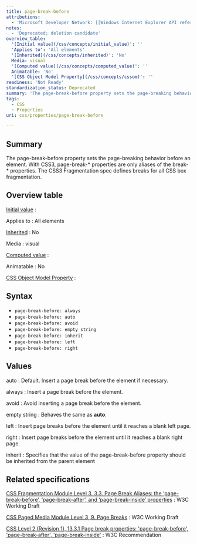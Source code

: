 ```yaml
---
title: page-break-before
attributions:
  - 'Microsoft Developer Network: [[Windows Internet Explorer API reference](http://msdn.microsoft.com/en-us/library/ie/hh828809%28v=vs.85%29.aspx) Article]'
notes:
  - 'Deprecated; deletion candidate'
overview_table:
  '[Initial value](/css/concepts/initial_value)': ''
  'Applies to': 'All elements'
  '[Inherited](/css/concepts/inherited)': 'No'
  Media: visual
  '[Computed value](/css/concepts/computed_value)': ''
  Animatable: 'No'
  '[CSS Object Model Property](/css/concepts/cssom)': ''
readiness: 'Not Ready'
standardization_status: Deprecated
summary: 'The page-break-before property sets the page-breaking behavior before an element. With CSS3, page-break-* properties are only aliases of the break-* properties. The CSS3 Fragmentation spec defines breaks for all CSS box fragmentation.'
tags:
  - CSS
  - Properties
uri: css/properties/page-break-before

---
```

## Summary

The page-break-before property sets the page-breaking behavior before an element. With CSS3, page-break-\* properties are only aliases of the break-\* properties. The CSS3 Fragmentation spec defines breaks for all CSS box fragmentation.

## Overview table

[Initial value](/css/concepts/initial_value)
:

Applies to
:   All elements

[Inherited](/css/concepts/inherited)
:   No

Media
:   visual

[Computed value](/css/concepts/computed_value)
:

Animatable
:   No

[CSS Object Model Property](/css/concepts/cssom)
:

## Syntax

-   `page-break-before: always`
-   `page-break-before: auto`
-   `page-break-before: avoid`
-   `page-break-before: empty string`
-   `page-break-before: inherit`
-   `page-break-before: left`
-   `page-break-before: right`

## Values

auto
:   Default. Insert a page break before the element if necessary.

always
:   Insert a page break before the element.

avoid
:   Avoid inserting a page break before the element.

empty string
:   Behaves the same as **auto**.

left
:   Insert page breaks before the element until it reaches a blank left page.

right
:   Insert page breaks before the element until it reaches a blank right page.

inherit
:   Specifies that the value of the page-break-before property should be inherited from the parent element

## Related specifications

[CSS Fragmentation Module Level 3, 3.3. Page Break Aliases: the ‘page-break-before’, ‘page-break-after’, and ‘page-break-inside’ properties](http://www.w3.org/TR/css3-break/#page-break)
:   W3C Working Draft

[CSS Paged Media Module Level 3, 9. Page Breaks](http://www.w3.org/TR/css3-page/#page-breaks)
:   W3C Working Draft

[CSS Level 2 (Revision 1), 13.3.1 Page break properties: 'page-break-before', 'page-break-after', 'page-break-inside'](http://www.w3.org/TR/CSS2/page.html#page-break-props)
:   W3C Recommendation

